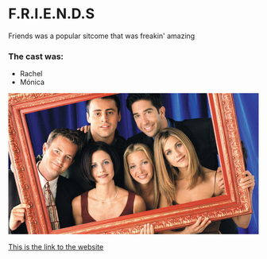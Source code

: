 # F.R.I.E.N.D.S
 Friends was a popular sitcome that was freakin' amazing
### The cast was:
* Rachel    
* Mónica


![Image of the cast](photos/friends.jpg "Nice")

[This is the link to the website](https://www.warnerbros.com/tv/friends)


